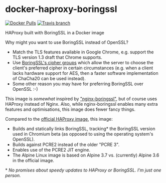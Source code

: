 # docker-haproxy-boringssl

[![Docker Pulls](https://img.shields.io/docker/pulls/jamiehewland/haproxy-boringssl.svg?style=flat-square)](https://hub.docker.com/r/jamiehewland/haproxy-boringssl/)
[![Travis branch](https://img.shields.io/travis/JayH5/docker-haproxy-boringssl/master.svg?style=flat-square)](https://travis-ci.org/JayH5/docker-haproxy-boringssl)

HAProxy built with BoringSSL in a Docker image

Why might you want to use BoringSSL instead of OpenSSL?
* Match the TLS features available in Google Chrome, e.g. support the TLS version 1.3 draft that Chrome supports.
* Use [BoringSSL's cipher groups](https://boringssl.googlesource.com/boringssl/+/858a88daf27975f67d9f63e18f95645be2886bfb%5E!/) which allow the server to choose the client's preferred cipher in certain circumstances (e.g. when a client lacks hardware support for AES, then a faster software implementation of ChaCha20 can be used instead).
* Some other reason you may have for preferring BoringSSL over OpenSSL :-)

This image is _somewhat_ inspired by ["nginx-boringssl"](https://github.com/nginx-modules/docker-nginx-boringssl), but of course uses HAProxy instead of Nginx. Also, while nginx-boringssl enables many extra features and optimisations, this image does fewer fancy things.

Compared to the [official HAProxy image](https://hub.docker.com/_/haproxy/), this image:
* Builds and statically links BoringSSL, tracking* the BoringSSL version used in Chromium beta (as opposed to using the operating system's OpenSSL).
* Builds against PCRE2 instead of the older "PCRE 3".
* Enables use of the PCRE2 JIT engine.
* The Alpine Linux image is based on Alpine 3.7 vs. (currently) Alpine 3.6 in the official image.

\* _No promises about speedy updates to HAProxy or BoringSSL. I'm just one person._
